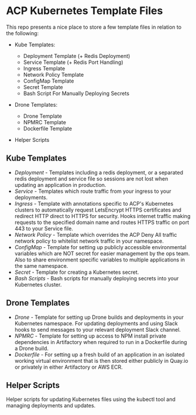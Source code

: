 # ACP Kubernetes Template Files

This repo presents a nice place to store a few template files in relation to the following:

- Kube Templates:
  - Deployment Template (+ Redis Deployment)
  - Service Template (+ Redis Port Handling)
  - Ingress Template
  - Network Policy Template
  - ConfigMap Template
  - Secret Template
  - Bash Script For Manually Deploying Secrets

- Drone Templates:
  - Drone Template
  - NPMRC Template
  - Dockerfile Template

- Helper Scripts

## Kube Templates

- *Deployment* - Templates including a redis deployment, or a separated redis deployment and service file so sessions are not lost when updating an application in production.
- *Service* - Templates which route traffic from your ingress to your deployments.
- *Ingress* - Template with annotations specific to ACP's Kubernetes clusters to automatically request LetsEncrypt HTTPS certificates and redirect HTTP direct to HTTPS for security. Hooks internet traffic making requests to the specified domain name and routes HTTPS traffic on port 443 to your Service file.
- *Network Policy* - Template which overrides the ACP Deny All traffic network policy to whitelist network traffic in your namespace.
- *ConfigMap* - Template for setting up publicly accessible environmental variables which are NOT secret for easier management by the ops team. Also to share environment specific variables to multiple applications in the same namespace.
- *Secret* - Template for creating a Kubernetes secret.
- *Bash Scripts* - Bash scripts for manually deploying secrets into your Kubernetes cluster.

## Drone Templates

- *Drone* - Template for setting up Drone builds and deployments in your Kubernetes namespace. For updating deployments and using Slack hooks to send messages to your relevant deployment Slack channel.
- *NPMRC* - Template for setting up access to NPM install private dependencies in Artifactory when required to run in a Dockerfile during a Drone build.
- *Dockerfile* - For setting up a fresh build of an application in an isolated working virtual environment that is then stored either publicly in Quay.io or privately in either Artifactory or AWS ECR.

## Helper Scripts

Helper scripts for updating Kubernetes files using the kubectl tool and managing deployments and updates.
